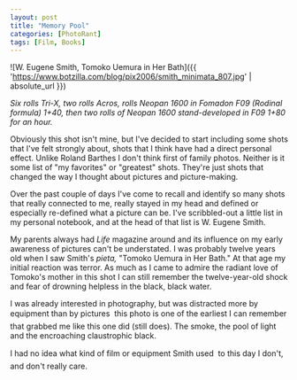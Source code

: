 ```yaml
---
layout: post
title: "Memory Pool"
categories: [PhotoRant]
tags: [Film, Books]
---
```



![W. Eugene Smith, Tomoko Uemura in Her Bath]({{ 'https://www.botzilla.com/blog/pix2006/smith_minimata_807.jpg' | absolute_url }})


<i>Six rolls Tri-X, two rolls Acros, rolls Neopan 1600 in Fomadon F09 (Rodinal formula) 1+40, then two rolls of Neopan 1600 stand-developed in F09 1+80 for an hour.</i>

Obviously this shot isn't mine, but I've decided to start including some shots that I've felt strongly about, shots that I think have had a direct personal effect. Unlike Roland Barthes I don't think first of family photos. Neither is it some list of "my favorites" or "greatest" shots. They're just shots that changed the way I thought about pictures and picture-making.


<!--more-->
Over the past couple of days I've come to recall and identify so many shots that really connected to me, really stayed in my head and defined or especially re-defined what a picture can be. I've scribbled-out a little list in my personal notebook, and at the head of that list is W. Eugene Smith.

My parents always had <cite>Life</cite> magazine around and its influence on my early awareness of pictures can't be understated. I was probably twelve years old when I saw Smith's <i>pieta,</i> "Tomoko Uemura in Her Bath." At that age my initial reaction was terror. As much as I came to admire the radiant love of Tomoko's mother in this shot I can still remember the twelve-year-old shock and fear of drowning helpless in the black, black water. 

I was already interested in photography, but was distracted more by equipment than by pictures &#151; this photo is one of the earliest I can remember that grabbed me like this one did (still does). The smoke, the pool of light and the encroaching claustrophic black. 

I had no idea what kind of film or equipment Smith used &#151;  to this day I don't, and don't really care.

